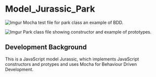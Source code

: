 # Model_Jurassic_Park
![Imgur](https://i.imgur.com/dB36ZR6.png)
Mocha test file for park class an example of BDD.

![Imgur](https://i.imgur.com/zAXTfBs.png)
Park class file showing constructor and example of prototypes.
## Development Background   
This is a JavaScript model Jurassic, which implements JavaScript constructors and protypes and uses Mocha for Behaviour Driven Development.
